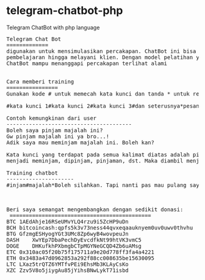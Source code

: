 # telegram-chatbot-php
Telegram ChatBot with php language

<pre>
Telegram Chat Bot
=============
digunakan untuk mensimulasikan percakapan. ChatBot ini bisa dimanfaatkan untuk percakapan biasa,
pembelajaran hingga melayani klien. Dengan model pelatihan yang sederhana anda bisa membentuk
ChatBot mampu menanggapi percakapan terlihat alami


Cara memberi training
================
Gunakan kode # untuk memecah kata kunci dan tanda * untuk respon jika sesuai kata kunci

#kata kunci 1#kata kunci 2#kata kunci 3#dan seterusnya*pesan respon yang disampaikan

Contoh kemungkinan dari user
---------------------------------------
Boleh saya pinjam majalah ini?
Gw pinjam majalah ini ya bro...!
Adik saya mau meminjam majalah ini. Boleh kan?

Kata kunci yang terdapat pada semua kalimat diatas adalah pinjam majalah. Pinjam bisa berganti
menjadi meminjam, dipinjam, pinjaman, dst. Maka diambil menjadi injam. Jadi :

Training chatbot
---------------------
#injam#majalah*Boleh silahkan. Tapi nanti pas mau pulang saya bawa



Beri saya semangat mengembangkan dengan sedikit donasi:
 ============================================
BTC	1AEdAhje16RSeUMvYLQ4rzu9i5ZcHP9uDn
BCH	bitcoincash:qpfs5k3v73ness44qvxeqaauknyem0uv0uwv0thvhu
BTG	GfzmgESHyogYGt3UMc8Zp6wyB4wovpeuJn
DASH	XwYEp7DbaPechDyEvcdfkNt99htVK3vmC5
DOGE	DHKufkhPXbmgbCTpMGYNeGCQD4Zb6uAMsg
ETC	0x310ac05f20b75f175711a9e20d778ff3fa4a4221
ETH	0x3483a47d0962853a292f88cc008635be15630095
LTC	LXaz5trQTZ6YMTfvPEi9EhsMb3KLAyCsKo
XZC	Zzv5V8o5jiygAu85jYihsBNwLykT71isbd
</pre>
